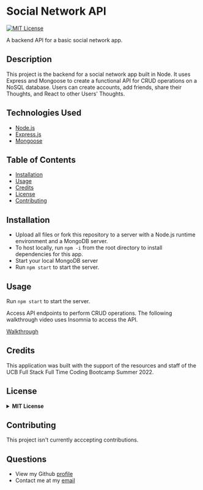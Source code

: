 # Social Network API

[![MIT License](https://img.shields.io/badge/License-MIT-green)](#license)

A backend API for a basic social network app.

## Description 

This project is the backend for a social network app built in Node. It uses Express and Mongoose to create a functional API for CRUD operations on a NoSQL database. Users can create accounts, add friends, share their Thoughts, and React to other Users' Thoughts.

## Technologies Used

- [Node.js](https://nodejs.org/)
- [Express.js](https://expressjs.com/)
- [Mongoose](https://mongoosejs.com/)


## Table of Contents

* [Installation](#installation)
* [Usage](#usage)
* [Credits](#credits)
* [License](#license)
* [Contributing](#contributing)

## Installation
  - Upload all files or fork this repository to a server with a Node.js runtime environment and a MongoDB server. 
  - To host locally, run `npm -i` from the root directory to install dependencies for this app. 
  - Start your local MongoDB server
  - Run `npm start` to start the server.
  
## Usage 
Run `npm start` to start the server.

Access API endpoints to perform CRUD operations. The following walkthrough video uses Insomnia to access the API.

[Walkthrough](https://drive.google.com/file/d/1NoEr6yrDRzIxk01o1LWfFZaETZlA6RJM/view?usp=sharing)

## Credits
This application was built with the support of the resources and staff of the UCB Full Stack Full Time Coding Bootcamp Summer 2022. 


## License
<details>
  <summary><b>MIT License</b></summary>

```
MIT License

Copyright (c) 2022 seannoh

Permission is hereby granted, free of charge, to any person obtaining a copy
of this software and associated documentation files (the "Software"), to deal
in the Software without restriction, including without limitation the rights
to use, copy, modify, merge, publish, distribute, sublicense, and/or sell
copies of the Software, and to permit persons to whom the Software is
furnished to do so, subject to the following conditions:

The above copyright notice and this permission notice shall be included in all
copies or substantial portions of the Software.

THE SOFTWARE IS PROVIDED "AS IS", WITHOUT WARRANTY OF ANY KIND, EXPRESS OR
IMPLIED, INCLUDING BUT NOT LIMITED TO THE WARRANTIES OF MERCHANTABILITY,
FITNESS FOR A PARTICULAR PURPOSE AND NONINFRINGEMENT. IN NO EVENT SHALL THE
AUTHORS OR COPYRIGHT HOLDERS BE LIABLE FOR ANY CLAIM, DAMAGES OR OTHER
LIABILITY, WHETHER IN AN ACTION OF CONTRACT, TORT OR OTHERWISE, ARISING FROM,
OUT OF OR IN CONNECTION WITH THE SOFTWARE OR THE USE OR OTHER DEALINGS IN THE
SOFTWARE.
```
      
</details>

## Contributing
This project isn't currently acccepting contributions.

## Questions
- View my Github [profile](https://github.com/seannoh)
- Contact me at my [email](mailto:seanoh@ucsb.edu)